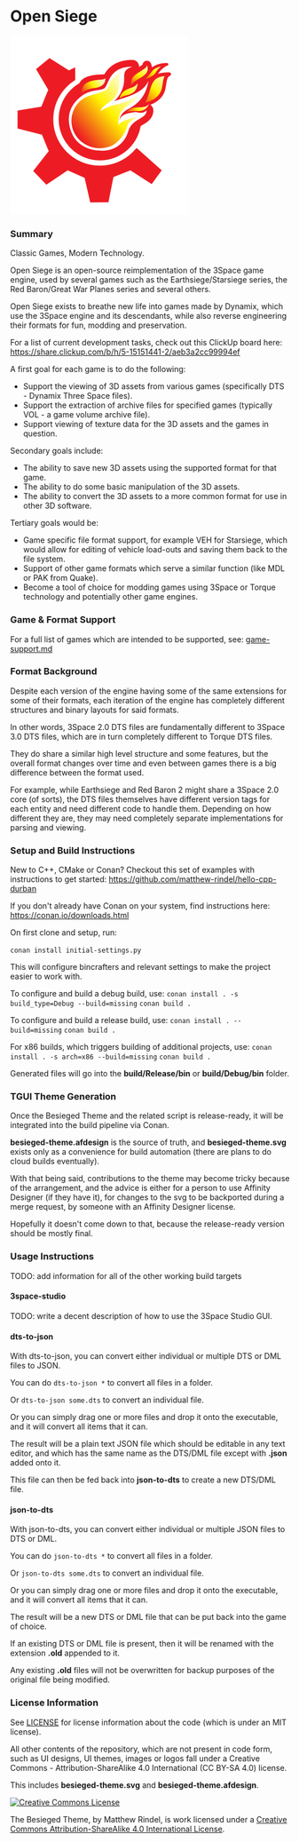 # Open Siege

<img height="320" width="320" src="logo/logo.svg" alt="Open Siege logo" />

### Summary

Classic Games, Modern Technology.

Open Siege is an open-source reimplementation of the 3Space game engine, used by several games such as the Earthsiege/Starsiege series, the Red Baron/Great War Planes series and several others.

Open Siege exists to breathe new life into games made by Dynamix, which use the 3Space engine and its descendants, while also reverse engineering their formats for fun, modding and preservation.

For a list of current development tasks, check out this ClickUp board here: https://share.clickup.com/b/h/5-15151441-2/aeb3a2cc99994ef

A first goal for each game is to do the following:

* Support the viewing of 3D assets from various games (specifically DTS - Dynamix Three Space files).
* Support the extraction of archive files for specified games (typically VOL - a game volume archive file).
* Support viewing of texture data for the 3D assets and the games in question.

Secondary goals include:

* The ability to save new 3D assets using the supported format for that game.
* The ability to do some basic manipulation of the 3D assets.
* The ability to convert the 3D assets to a more common format for use in other 3D software.

Tertiary goals would be:

* Game specific file format support, for example VEH for Starsiege, which would allow for editing of vehicle load-outs and saving them back to the file system.
* Support of other game formats which serve a similar function (like MDL or PAK from Quake).
* Become a tool of choice for modding games using 3Space or Torque technology and potentially other game engines.

### Game & Format Support

For a full list of games which are intended to be supported, see: [game-support.md](docs/game-support.md)

### Format Background

Despite each version of the engine having some of the same extensions for some of their formats, each iteration of the engine has completely different structures and binary layouts for said formats.

In other words, 3Space 2.0 DTS files are fundamentally different to 3Space 3.0 DTS files, which are in turn completely different to Torque DTS files.

They do share a similar high level structure and some features, but the overall format changes over time and even between games there is a big difference between the format used.

For example, while Earthsiege and Red Baron 2 might share a 3Space 2.0 core (of sorts), the DTS files themselves have different version tags for each entity and need different code to handle them. Depending on how different they are, they may need completely separate implementations for parsing and viewing.

### Setup and Build Instructions

New to C++, CMake or Conan? Checkout this set of examples with instructions to get started: https://github.com/matthew-rindel/hello-cpp-durban

If you don't already have Conan on your system, find instructions here: https://conan.io/downloads.html

On first clone and setup, run:

```conan install initial-settings.py```

This will configure bincrafters and relevant settings to make the project easier to work with.

To configure and build a debug build, use:
```conan install . -s build_type=Debug --build=missing```
```conan build .```

To configure and build a release build, use:
```conan install . --build=missing```
```conan build .```

For x86 builds, which triggers building of additional projects, use:
```conan install . -s arch=x86 --build=missing```
```conan build .```

Generated files will go into the **build/Release/bin** or **build/Debug/bin** folder.

### TGUI Theme Generation

Once the Besieged Theme and the related script is release-ready, it will be integrated into the build pipeline via Conan.

**besieged-theme.afdesign** is the source of truth, and **besieged-theme.svg** exists only as a convenience for build automation (there are plans to do cloud builds eventually).

With that being said, contributions to the theme may become tricky because of the arrangement, and the advice is either for a person to use Affinity Designer (if they have it), for changes to the svg to be backported during a merge request, by someone with an Affinity Designer license.

Hopefully it doesn't come down to that, because the release-ready version should be mostly final.

### Usage Instructions

TODO: add information for all of the other working build targets

#### 3space-studio

TODO: write a decent description of how to use the 3Space Studio GUI.

#### dts-to-json
With dts-to-json, you can convert either individual or multiple DTS or DML files to JSON.

You can do ```dts-to-json *``` to convert all files in a folder.

Or ```dts-to-json some.dts``` to convert an individual file.

Or you can simply drag one or more files and drop it onto the executable, and it will convert all items that it can.

The result will be a plain text JSON file which should be editable in any text editor, and which has the same name as the DTS/DML file except with **.json** added onto it.

This file can then be fed back into **json-to-dts** to create a new DTS/DML file.

#### json-to-dts
With json-to-dts, you can convert either individual or multiple JSON files to DTS or DML.

You can do ```json-to-dts *``` to convert all files in a folder.

Or ```json-to-dts some.dts``` to convert an individual file.

Or you can simply drag one or more files and drop it onto the executable, and it will convert all items that it can.

The result will be a new DTS or DML file that can be put back into the game of choice.

If an existing DTS or DML file is present, then it will be renamed with the extension **.old** appended to it.

Any existing **.old** files will not be overwritten for backup purposes of the original file being modified.

### License Information

See [LICENSE](LICENSE) for license information about the code (which is under an MIT license).

All other contents of the repository, which are not present in code form, such as UI designs, UI themes, images or logos fall under a Creative Commons - Attribution-ShareAlike 4.0 International (CC BY-SA 4.0) license.

This includes **besieged-theme.svg** and **besieged-theme.afdesign**.

<a rel="license" href="http://creativecommons.org/licenses/by-sa/4.0/"><img alt="Creative Commons License" style="border-width:0" src="https://i.creativecommons.org/l/by-sa/4.0/88x31.png" /></a>

The Besieged Theme, by Matthew Rindel, is work licensed under a <a rel="license" href="http://creativecommons.org/licenses/by-sa/4.0/">Creative Commons Attribution-ShareAlike 4.0 International License</a>.
